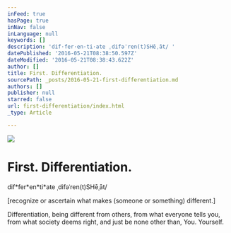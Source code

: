 ```yaml
---
inFeed: true
hasPage: true
inNav: false
inLanguage: null
keywords: []
description: 'dif·fer·en·ti·ate ˌdifəˈren(t)SHēˌāt/ '
datePublished: '2016-05-21T08:38:50.597Z'
dateModified: '2016-05-21T08:38:43.622Z'
author: []
title: First. Differentiation.
sourcePath: _posts/2016-05-21-first-differentiation.md
authors: []
publisher: null
starred: false
url: first-differentiation/index.html
_type: Article

---
```

![](https://the-grid-user-content.s3-us-west-2.amazonaws.com/4905ea27-7d56-437b-a130-361ca69df259.png)

# First. Differentiation.

dif\*fer\*en\*ti\*ate ˌdifəˈren(t)SHēˌāt/ 

\[recognize or ascertain what makes (someone or something) different.\]

Differentiation, being different from others, from what everyone tells you, from what society deems right, and just be none other than, You. Yourself.